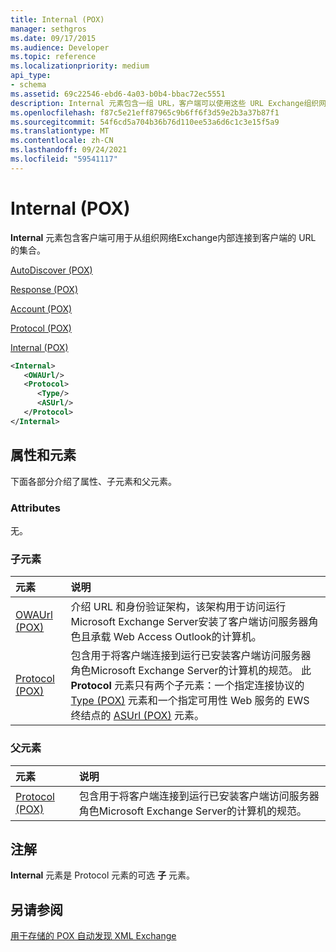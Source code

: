 ```yaml
---
title: Internal (POX)
manager: sethgros
ms.date: 09/17/2015
ms.audience: Developer
ms.topic: reference
ms.localizationpriority: medium
api_type:
- schema
ms.assetid: 69c22546-ebd6-4a03-b0b4-bbac72ec5551
description: Internal 元素包含一组 URL，客户端可以使用这些 URL Exchange组织网络内部的 URL。
ms.openlocfilehash: f87c5e21eff87965c9b6ff6f3d59e2b3a37b87f1
ms.sourcegitcommit: 54f6cd5a704b36b76d110ee53a6d6c1c3e15f5a9
ms.translationtype: MT
ms.contentlocale: zh-CN
ms.lasthandoff: 09/24/2021
ms.locfileid: "59541117"
---
```

# <a name="internal-pox"></a>Internal (POX)

**Internal** 元素包含客户端可用于从组织网络Exchange内部连接到客户端的 URL 的集合。 
  
[AutoDiscover (POX)](autodiscover-pox.md)
  
[Response (POX)](response-pox.md)
  
[Account (POX)](account-pox.md)
  
[Protocol (POX)](protocol-pox.md)
  
[Internal (POX)](internal-pox.md)
  
```xml
<Internal>
   <OWAUrl/>
   <Protocol>
      <Type/>
      <ASUrl/>
   </Protocol>
</Internal>
```

## <a name="attributes-and-elements"></a>属性和元素

下面各部分介绍了属性、子元素和父元素。
  
### <a name="attributes"></a>Attributes

无。
  
### <a name="child-elements"></a>子元素

|**元素**|**说明**|
|:-----|:-----|
|[OWAUrl (POX)](owaurl-pox.md) <br/> |介绍 URL 和身份验证架构，该架构用于访问运行 Microsoft Exchange Server安装了客户端访问服务器角色且承载 Web Access Outlook的计算机。  <br/> |
|[Protocol (POX)](protocol-pox.md) <br/> |包含用于将客户端连接到运行已安装客户端访问服务器角色Microsoft Exchange Server的计算机的规范。 此 **Protocol** 元素只有两个子元素：一个指定连接协议的 [Type (POX)](type-pox.md) 元素和一个指定可用性 Web 服务的 EWS 终结点的 [ASUrl (POX)](asurl-pox.md) 元素。  <br/> |
   
### <a name="parent-elements"></a>父元素

|**元素**|**说明**|
|:-----|:-----|
|[Protocol (POX)](protocol-pox.md) <br/> |包含用于将客户端连接到运行已安装客户端访问服务器角色Microsoft Exchange Server的计算机的规范。  <br/> |
   
## <a name="remarks"></a>注解

**Internal** 元素是 Protocol 元素的可选 **子** 元素。 
  
## <a name="see-also"></a>另请参阅



[用于存储的 POX 自动发现 XML Exchange](pox-autodiscover-xml-elements-for-exchange.md)

